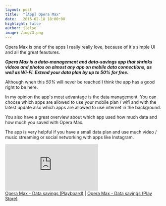 ```yaml
---
layout: post
title:  "[App] Opera Max"
date:   2016-02-18 18:00:00
highlight: false
author: jlelse
image: /img/3.png
---
```

Opera Max is one of the apps I really really love, because of it's simple UI and all the great feautures.

***Opera Max is a data-management and data-savings app that shrinks videos and photos on almost any app on mobile data connections, as well as Wi-Fi. Extend your data plan by up to 50% for free.***

Although when this *50%* will never be reached I think the app has a good right to be here.

In my opinion the app's most advantage is the data management. You can choose which apps are allowed to use your mobile plan / wifi and with the latest update also which apps are allowed to use internet in the background.

You also have a great overview about which app used how much data and how much you saved with Opera Max.

The app is very helpful if you have a small data plan and use much video / music streaming or social networking with apps like Instagram.

<iframe src="https://www.youtube.com/embed/w9ybjpUR6sU" frameborder="0" allowfullscreen></iframe><br />

<div class="pb-app-box" data-theme="light" data-lang="en"><a href="http://playboard.me/android/apps/com.opera.max.global">Opera Max - Data savings  (Playboard)</a> | <a href="https://play.google.com/store/apps/details?id=com.opera.max.global&hl=en" rel="nofollow" target="_blank">Opera Max - Data savings (Play Store)</a></div>
<script type="text/javascript" src="//playboard.me/widgets/pb-app-box/1/pb_load_app_box.js"></script>